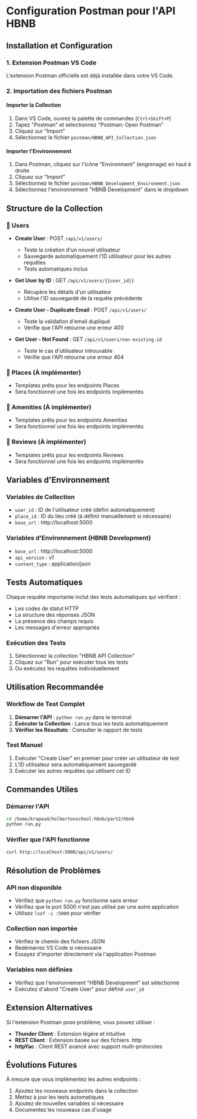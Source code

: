 # Configuration Postman pour l'API HBNB

## Installation et Configuration

### 1. Extension Postman VS Code
L'extension Postman officielle est déjà installée dans votre VS Code.

### 2. Importation des fichiers Postman

#### Importer la Collection
1. Dans VS Code, ouvrez la palette de commandes (`Ctrl+Shift+P`)
2. Tapez "Postman" et sélectionnez "Postman: Open Postman"
3. Cliquez sur "Import"
4. Sélectionnez le fichier `postman/HBNB_API_Collection.json`

#### Importer l'Environnement
1. Dans Postman, cliquez sur l'icône "Environment" (engrenage) en haut à droite
2. Cliquez sur "Import"
3. Sélectionnez le fichier `postman/HBNB_Development_Environment.json`
4. Sélectionnez l'environnement "HBNB Development" dans le dropdown

## Structure de la Collection

### 📁 Users
- **Create User** : POST `/api/v1/users/`
  - Teste la création d'un nouvel utilisateur
  - Sauvegarde automatiquement l'ID utilisateur pour les autres requêtes
  - Tests automatiques inclus

- **Get User by ID** : GET `/api/v1/users/{{user_id}}`
  - Récupère les détails d'un utilisateur
  - Utilise l'ID sauvegardé de la requête précédente

- **Create User - Duplicate Email** : POST `/api/v1/users/`
  - Teste la validation d'email dupliqué
  - Vérifie que l'API retourne une erreur 400

- **Get User - Not Found** : GET `/api/v1/users/non-existing-id`
  - Teste le cas d'utilisateur introuvable
  - Vérifie que l'API retourne une erreur 404

### 📁 Places (À implémenter)
- Templates prêts pour les endpoints Places
- Sera fonctionnel une fois les endpoints implémentés

### 📁 Amenities (À implémenter)
- Templates prêts pour les endpoints Amenities
- Sera fonctionnel une fois les endpoints implémentés

### 📁 Reviews (À implémenter)
- Templates prêts pour les endpoints Reviews
- Sera fonctionnel une fois les endpoints implémentés

## Variables d'Environnement

### Variables de Collection
- `user_id` : ID de l'utilisateur créé (défini automatiquement)
- `place_id` : ID du lieu créé (à définir manuellement si nécessaire)
- `base_url` : http://localhost:5000

### Variables d'Environnement (HBNB Development)
- `base_url` : http://localhost:5000
- `api_version` : v1
- `content_type` : application/json

## Tests Automatiques

Chaque requête importante inclut des tests automatiques qui vérifient :
- Les codes de statut HTTP
- La structure des réponses JSON
- La présence des champs requis
- Les messages d'erreur appropriés

### Exécution des Tests
1. Sélectionnez la collection "HBNB API Collection"
2. Cliquez sur "Run" pour exécuter tous les tests
3. Ou exécutez les requêtes individuellement

## Utilisation Recommandée

### Workflow de Test Complet
1. **Démarrer l'API** : `python run.py` dans le terminal
2. **Exécuter la Collection** : Lance tous les tests automatiquement
3. **Vérifier les Résultats** : Consulter le rapport de tests

### Test Manuel
1. Exécuter "Create User" en premier pour créer un utilisateur de test
2. L'ID utilisateur sera automatiquement sauvegardé
3. Exécuter les autres requêtes qui utilisent cet ID

## Commandes Utiles

### Démarrer l'API
```bash
cd /home/krapaud/holbertonschool-hbnb/part2/hbnb
python run.py
```

### Vérifier que l'API fonctionne
```bash
curl http://localhost:5000/api/v1/users/
```

## Résolution de Problèmes

### API non disponible
- Vérifiez que `python run.py` fonctionne sans erreur
- Vérifiez que le port 5000 n'est pas utilisé par une autre application
- Utilisez `lsof -i :5000` pour vérifier

### Collection non importée
- Vérifiez le chemin des fichiers JSON
- Redémarrez VS Code si nécessaire
- Essayez d'importer directement via l'application Postman

### Variables non définies
- Vérifiez que l'environnement "HBNB Development" est sélectionné
- Exécutez d'abord "Create User" pour définir `user_id`

## Extension Alternatives

Si l'extension Postman pose problème, vous pouvez utiliser :
- **Thunder Client** : Extension légère et intuitive
- **REST Client** : Extension basée sur des fichiers .http
- **httpYac** : Client REST avancé avec support multi-protocoles

## Évolutions Futures

À mesure que vous implémentez les autres endpoints :
1. Ajoutez les nouveaux endpoints dans la collection
2. Mettez à jour les tests automatiques
3. Ajoutez de nouvelles variables si nécessaire
4. Documentez les nouveaux cas d'usage
